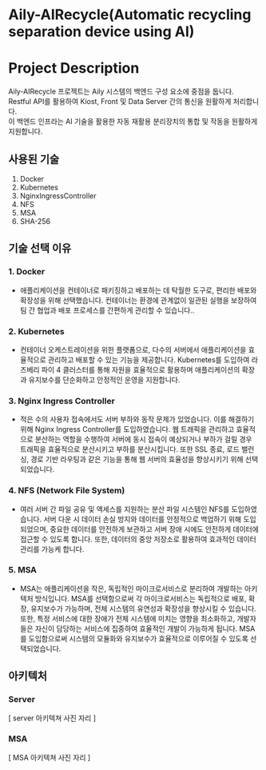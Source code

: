 # Aily-AIRecycle(Automatic recycling separation device using AI)

# Project Description
Aily-AIRecycle 프로젝트는 Aily 시스템의 백엔드 구성 요소에 중점을 둡니다.    
Restful API를 활용하여 Kiost, Front 및 Data Server 간의 통신을 원활하게 처리합니다.    
이 백엔드 인프라는 AI 기술을 활용한 자동 재활용 분리장치의 통합 및 작동을 원활하게 지원합니다.    

## 사용된 기술
1. Docker
2. Kubernetes
3. NginxIngressController
4. NFS
5. MSA
6. SHA-256


## 기술 선택 이유
### 1. Docker
- 애플리케이션을 컨테이너로 패키징하고 배포하는 데 탁월한 도구로, 편리한 배포와 확장성을 위해 선택했습니다. 컨테이너는 환경에 관계없이 일관된 실행을 보장하여 팀 간 협업과 배포 프로세스를 간편하게 관리할 수 있습니다..    

### 2. Kubernetes
- 컨테이너 오케스트레이션을 위한 플랫폼으로, 다수의 서버에서 애플리케이션을 효율적으로 관리하고 배포할 수 있는 기능을 제공합니다. Kubernetes를 도입하여 라즈베리 파이 4 클러스터를 통해 자원을 효율적으로 활용하며 애플리케이션의 확장과 유지보수를 단순화하고 안정적인 운영을 지원합니다.

### 3. Nginx Ingress Controller
- 적은 수의 사용자 접속에서도 서버 부하와 동작 문제가 있었습니다. 이를 해결하기 위해 Nginx Ingress Controller를 도입하였습니다. 웹 트래픽을 관리하고 효율적으로 분산하는 역할을 수행하여 서버에 동시 접속이 예상되거나 부하가 걸릴 경우 트래픽을 효율적으로 분산시키고 부하를 분산시킵니다. 또한 SSL 종료, 로드 밸런싱, 경로 기반 라우팅과 같은 기능을 통해 웹 서버의 효율성을 향상시키기 위해 선택되었습니다.

### 4. NFS (Network File System)
- 여러 서버 간 파일 공유 및 액세스를 지원하는 분산 파일 시스템인 NFS를 도입하였습니다. 서버 다운 시 데이터 손실 방지와 데이터를 안정적으로 백업하기 위해 도입되었으며, 중요한 데이터를 안전하게 보관하고 서버 장애 시에도 안전하게 데이터에 접근할 수 있도록 합니다. 또한, 데이터의 중앙 저장소로 활용하여 효과적인 데이터 관리를 가능케 합니다.

### 5. MSA
-  MSA는 애플리케이션을 작은, 독립적인 마이크로서비스로 분리하여 개발하는 아키텍처 방식입니다. MSA를 선택함으로써 각 마이크로서비스는 독립적으로 배포, 확장, 유지보수가 가능하며, 전체 시스템의 유연성과 확장성을 향상시킬 수 있습니다. 또한, 특정 서비스에 대한 장애가 전체 시스템에 미치는 영향을 최소화하고, 개발자들은 자신이 담당하는 서비스에 집중하여 효율적인 개발이 가능하게 됩니다. MSA를 도입함으로써 시스템의 모듈화와 유지보수가 효율적으로 이루어질 수 있도록 선택되었습니다.

## 아키텍처
### Server
[ server 아키텍쳐 사진 자리 ]

### MSA
[ MSA 아키텍쳐 사진 자리 ]

